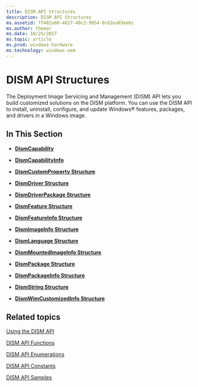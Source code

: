 ```yaml
---
title: DISM API Structures
description: DISM API Structures
ms.assetid: ff482a60-4027-49c2-9954-8c62ea03ee6c
ms.author: themar
ms.date: 10/25/2017
ms.topic: article
ms.prod: windows-hardware
ms.technology: windows-oem
---
```


# DISM API Structures


The Deployment Image Servicing and Management (DISM) API lets you build customized solutions on the DISM platform. You can use the DISM API to install, uninstall, configure, and update Windows® features, packages, and drivers in a Windows image.

## <span id="In_This_Section"></span><span id="in_this_section"></span><span id="IN_THIS_SECTION"></span>In This Section


-   [**DismCapability**](dismcapability.md)

-   [**DismCapabilityInfo**](dismcapabilityinfo.md)

-   [**DismCustomProperty Structure**](dismcustomproperty-structure.md)

-   [**DismDriver Structure**](dismdriver-structure.md)

-   [**DismDriverPackage Structure**](dismdriverpackage-structure.md)

-   [**DismFeature Structure**](dismfeature-structure.md)

-   [**DismFeatureInfo Structure**](dismfeatureinfo-structure.md)

-   [**DismImageInfo Structure**](dismimageinfo-structure.md)

-   [**DismLanguage Structure**](dismlanguage-structure.md)

-   [**DismMountedImageInfo Structure**](dismmountedimageinfo-structure.md)

-   [**DismPackage Structure**](dismpackage-structure.md)

-   [**DismPackageInfo Structure**](dismpackageinfo-structure.md)

-   [**DismString Structure**](dismstring-structure.md)

-   [**DismWimCustomizedInfo Structure**](dismwimcustomizedinfo_structure.md)

## <span id="related_topics"></span>Related topics


[Using the DISM API](using-the-dism-api.md)

[DISM API Functions](dism-api-functions.md)

[DISM API Enumerations](dism-api-enumerations.md)

[DISM API Constants](dism-api-constants.md)

[DISM API Samples](dism-api-samples.md)

 

 




